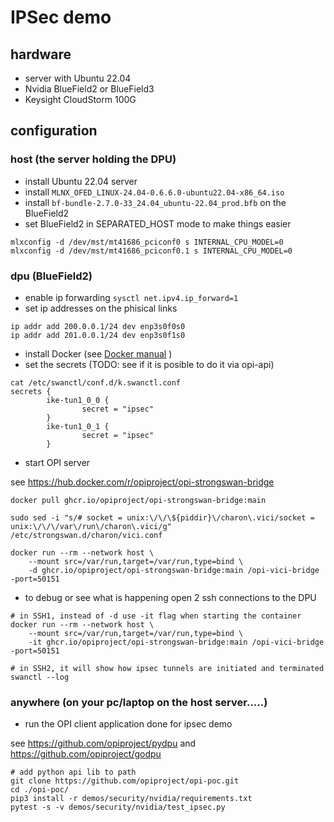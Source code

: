 # IPSec demo

## hardware

- server with Ubuntu 22.04
- Nvidia BlueField2 or BlueField3
- Keysight CloudStorm 100G

## configuration

### host (the server holding the DPU)

- install Ubuntu 22.04 server
- install `MLNX_OFED_LINUX-24.04-0.6.6.0-ubuntu22.04-x86_64.iso`
- install `bf-bundle-2.7.0-33_24.04_ubuntu-22.04_prod.bfb` on the BlueField2
- set BlueField2 in SEPARATED_HOST mode to make things easier

```Shell
mlxconfig -d /dev/mst/mt41686_pciconf0 s INTERNAL_CPU_MODEL=0
mlxconfig -d /dev/mst/mt41686_pciconf0.1 s INTERNAL_CPU_MODEL=0
```

### dpu (BlueField2)

- enable ip forwarding `sysctl net.ipv4.ip_forward=1`
- set ip addresses on the phisical links

```Shell
ip addr add 200.0.0.1/24 dev enp3s0f0s0
ip addr add 201.0.0.1/24 dev enp3s0f1s0
```
  
- install Docker (see [Docker manual](https://docs.docker.com/engine/install/ubuntu/) )
- set the secrets (TODO: see if it is posible to do it via opi-api)

```Shell
cat /etc/swanctl/conf.d/k.swanctl.conf
secrets {
        ike-tun1_0_0 {
                secret = "ipsec"
        }
        ike-tun1_0_1 {
                secret = "ipsec"
        }
```

- start OPI server

see <https://hub.docker.com/r/opiproject/opi-strongswan-bridge>

```Shell
docker pull ghcr.io/opiproject/opi-strongswan-bridge:main

sudo sed -i "s/# socket = unix:\/\/\${piddir}\/charon\.vici/socket = unix:\/\/\/var\/run\/charon\.vici/g" /etc/strongswan.d/charon/vici.conf

docker run --rm --network host \
    --mount src=/var/run,target=/var/run,type=bind \
    -d ghcr.io/opiproject/opi-strongswan-bridge:main /opi-vici-bridge -port=50151
```

- to debug or see what is happening open 2 ssh connections to the DPU

```Shell
# in SSH1, instead of -d use -it flag when starting the container
docker run --rm --network host \
    --mount src=/var/run,target=/var/run,type=bind \
    -it ghcr.io/opiproject/opi-strongswan-bridge:main /opi-vici-bridge -port=50151

# in SSH2, it will show how ipsec tunnels are initiated and terminated
swanctl --log
```

### anywhere (on your pc/laptop on the host server.....)

- run the OPI client application done for ipsec demo

see <https://github.com/opiproject/pydpu> and <https://github.com/opiproject/godpu>

```Shell
# add python api lib to path
git clone https://github.com/opiproject/opi-poc.git
cd ./opi-poc/
pip3 install -r demos/security/nvidia/requirements.txt
pytest -s -v demos/security/nvidia/test_ipsec.py
```
